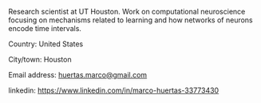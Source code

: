 Research scientist at UT Houston. Work on computational neuroscience focusing on mechanisms related to learning and how
networks of neurons encode time intervals.

Country:	United States

City/town:	Houston

Email address:	huertas.marco@gmail.com

linkedin: https://www.linkedin.com/in/marco-huertas-33773430
